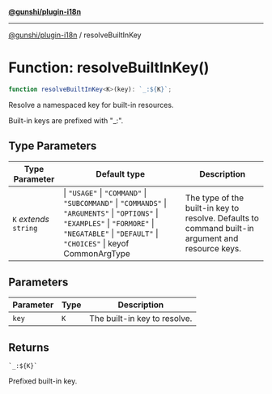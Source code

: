 [**@gunshi/plugin-i18n**](../index.md)

***

[@gunshi/plugin-i18n](../index.md) / resolveBuiltInKey

# Function: resolveBuiltInKey()

```ts
function resolveBuiltInKey<K>(key): `_:${K}`;
```

Resolve a namespaced key for built-in resources.

Built-in keys are prefixed with "_:".

## Type Parameters

| Type Parameter | Default type | Description |
| ------ | ------ | ------ |
| `K` *extends* `string` | \| `"USAGE"` \| `"COMMAND"` \| `"SUBCOMMAND"` \| `"COMMANDS"` \| `"ARGUMENTS"` \| `"OPTIONS"` \| `"EXAMPLES"` \| `"FORMORE"` \| `"NEGATABLE"` \| `"DEFAULT"` \| `"CHOICES"` \| keyof CommonArgType | The type of the built-in key to resolve. Defaults to command built-in argument and resource keys. |

## Parameters

| Parameter | Type | Description |
| ------ | ------ | ------ |
| `key` | `K` | The built-in key to resolve. |

## Returns

`` `_:${K}` ``

Prefixed built-in key.
